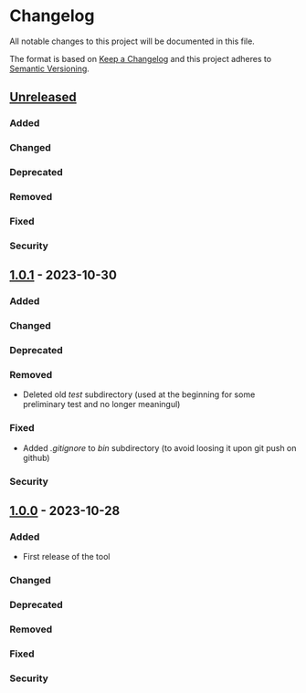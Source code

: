 # Changelog
All notable changes to this project will be documented in this file.

The format is based on [Keep a Changelog](http://keepachangelog.com/en/1.0.0/)
and this project adheres to [Semantic Versioning](http://semver.org/spec/v2.0.0.html).

## [Unreleased]
### Added
### Changed
### Deprecated
### Removed
### Fixed
### Security

## [1.0.1] - 2023-10-30
### Added
### Changed
### Deprecated
### Removed
- Deleted old *test* subdirectory (used at the beginning for some preliminary test and no longer meaningul)
### Fixed
- Added *.gitignore* to *bin* subdirectory (to avoid loosing it upon git push on github)
### Security

## [1.0.0] - 2023-10-28
### Added
- First release of the tool
### Changed
### Deprecated
### Removed
### Fixed
### Security

[Unreleased]: https://github.com/Roberto-Mameli/csv2mdText/v1.0.1...HEAD
[1.0.1]: https://github.com/Roberto-Mameli/csv2mdText/releases/tag/v.1.0.1
[1.0.0]: https://github.com/Roberto-Mameli/csv2mdText/releases/tag/v.1.0.0